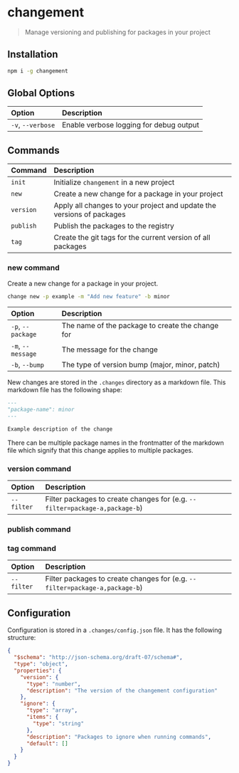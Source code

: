 # changement

> Manage versioning and publishing for packages in your project

## Installation

```bash
npm i -g changement
```

## Global Options

| Option            | Description                           |
| :---------------- | :------------------------------------ |
| `-v`, `--verbose` | Enable verbose logging for debug output |

## Commands

| Command   | Description                                                           |
| :-------- | :-------------------------------------------------------------------- |
| `init`    | Initialize `changement` in a new project                              |
| `new`     | Create a new change for a package in your project                     |
| `version` | Apply all changes to your project and update the versions of packages |
| `publish` | Publish the packages to the registry                                  |
| `tag`     | Create the git tags for the current version of all packages           |

### new command

Create a new change for a package in your project.

```bash
change new -p example -m "Add new feature" -b minor
```

| Option            | Description                                      |
| :---------------- | :----------------------------------------------- |
| `-p`, `--package` | The name of the package to create the change for |
| `-m`, `--message` | The message for the change                       |
| `-b`, `--bump`    | The type of version bump (major, minor, patch)   |

New changes are stored in the `.changes` directory as a markdown file. This
markdown file has the following shape:

```md
---
"package-name": minor
---

Example description of the change
```

There can be multiple package names in the frontmatter of the markdown file
which signify that this change applies to multiple packages.

### version command

| Option     | Description                                                                 |
| :--------- | :-------------------------------------------------------------------------- |
| `--filter` | Filter packages to create changes for (e.g. `--filter=package-a,package-b`) |

### publish command

### tag command

| Option     | Description                                                                 |
| :--------- | :-------------------------------------------------------------------------- |
| `--filter` | Filter packages to create changes for (e.g. `--filter=package-a,package-b`) |

## Configuration

Configuration is stored in a `.changes/config.json` file. It has the following
structure:

```json
{
  "$schema": "http://json-schema.org/draft-07/schema#",
  "type": "object",
  "properties": {
    "version": {
      "type": "number",
      "description": "The version of the changement configuration"
    },
    "ignore": {
      "type": "array",
      "items": {
        "type": "string"
      },
      "description": "Packages to ignore when running commands",
      "default": []
    }
  }
}
```
